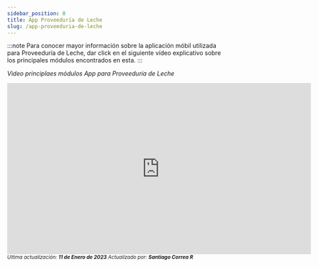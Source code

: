 ```yaml
---
sidebar_position: 8
title: App Proveeduría de Leche
slug: /app-proveeduria-de-leche
---
```


:::note
Para conocer mayor información sobre la aplicación móbil utilizada para Proveeduría de Leche, dar click en el siguiente vídeo explicativo sobre los principales módulos encontrados en esta.
:::

_Video principlaes módulos App para Proveeduría de Leche_
<iframe 
  width="709" 
  height="399" 
  src="https://www.youtube.com/embed/dNJXlNpYDsU" 
  title="Demo App Proveeduría de Leche" 
  frameborder="0"
  allow="accelerometer; autoplay; clipboard-write; encrypted-media; gyroscope; picture-in-picture; web-share" allowfullscreen
>
</iframe>

<div class="ultima-actualizacion">
  <small>
    <i>
      Ultima actualización:
      <b> 11 de Enero de 2023</b>
    </i>
  </small>

  <small>
    <i>
      Actualizado por:
      <b> Santiago Correa R</b>
    </i>
  </small>
</div>